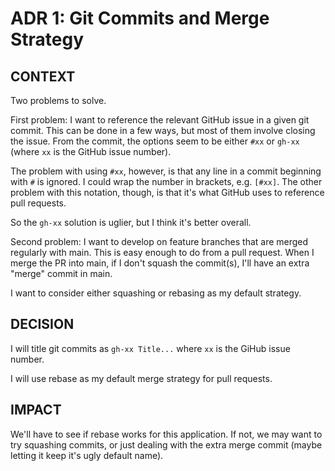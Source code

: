 # ADR 1: Git Commits and Merge Strategy
## CONTEXT
Two problems to solve.

First problem: I want to reference the relevant GitHub issue in a given git commit. This can be done in a few ways, but most of them involve closing the issue. From the commit, the options seem to be either `#xx` or `gh-xx` (where `xx` is the GitHub issue number).

The problem with using `#xx`, however, is that any line in a commit beginning with `#` is ignored. I could wrap the number in brackets, e.g. `[#xx]`. The other problem with this notation, though, is that it's what GitHub uses to reference pull requests.

So the `gh-xx` solution is uglier, but I think it's better overall.

Second problem: I want to develop on feature branches that are merged regularly with main. This is easy enough to do from a pull request. When I merge the PR into main, if I don't squash the commit(s), I'll have an extra "merge" commit in main.

I want to consider either squashing or rebasing as my default strategy.

## DECISION
I will title git commits as `gh-xx Title...` where `xx` is the GiHub issue number.

I will use rebase as my default merge strategy for pull requests.

## IMPACT
We'll have to see if rebase works for this application. If not, we may want to try squashing commits, or just dealing with the extra merge commit (maybe letting it keep it's ugly default name).